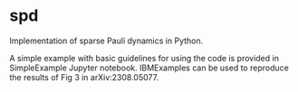 # spd
Implementation of sparse Pauli dynamics in Python.

A simple example with basic guidelines for using the code is provided in SimpleExample Jupyter notebook.
IBMExamples can be used to reproduce the results of Fig 3 in arXiv:2308.05077.
